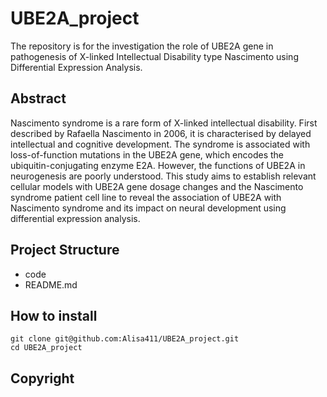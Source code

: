 # UBE2A_project
The repository is for the investigation the role of UBE2A gene in pathogenesis of X-linked Intellectual Disability type Nascimento using Differential Expression Analysis.

## Abstract
Nascimento syndrome is a rare form of X-linked intellectual disability. First described by Rafaella Nascimento in 2006, it is characterised by delayed intellectual and cognitive development. The syndrome is associated with loss-of-function mutations in the UBE2A gene, which encodes the ubiquitin-conjugating enzyme E2A. However, the functions of UBE2A in neurogenesis are poorly understood. This study aims to establish relevant cellular models with UBE2A gene dosage changes and the Nascimento syndrome patient cell line to reveal the association of UBE2A with Nascimento syndrome and its impact on neural development using differential expression analysis.

## Project Structure
- code
- README.md

## How to install
```
git clone git@github.com:Alisa411/UBE2A_project.git
cd UBE2A_project
```

## Copyright
